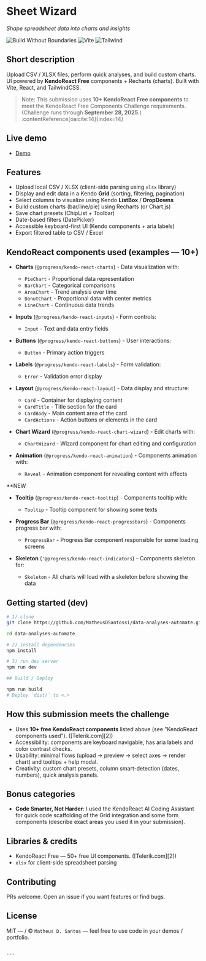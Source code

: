 # Sheet Wizard

_Shape spreadsheet data into charts and insights_

![Build Without Boundaries](https://img.shields.io/badge/KendoReact-Challenge-blue) ![Vite](https://img.shields.io/badge/Vite-✅-pink) ![Tailwind](https://img.shields.io/badge/Tailwind-✅-06b6d4)

## Short description

Upload CSV / XLSX files, perform quick analyses, and build custom charts. UI powered by **KendoReact Free** components + Recharts (charts). Built with Vite, React, and TailwindCSS.

> Note: This submission uses **10+ KendoReact Free components** to meet the KendoReact Free Components Challenge requirements. (Challenge runs through **September 28, 2025**.) :contentReference[oaicite:14]{index=14}

## Live demo

- [Demo](https://www.loom.com/share/1382adaea79e41e09406bc76caecb3a7?sid=6bc8ff72-ec35-4f9a-b8fa-a67471f236c4)

## Features

- Upload local CSV / XLSX (client-side parsing using `xlsx` library)
- Display and edit data in a Kendo **Grid** (sorting, filtering, pagination)
- Select columns to visualize using Kendo **ListBox** / **DropDowns**
- Build custom charts (bar/line/pie) using Recharts (or Chart.js)
- Save chart presets (ChipList + Toolbar)
- Date-based filters (DatePicker)
- Accessible keyboard-first UI (Kendo components + aria labels)
- Export filtered table to CSV / Excel

## KendoReact components used (examples — 10+)

- **Charts** (`@progress/kendo-react-charts`) - Data visualization with:
  - `PieChart` - Proportional data representation
  - `BarChart` - Categorical comparisons
  - `AreaChart` - Trend analysis over time
  - `DonutChart` - Proportional data with center metrics
  - `LineChart` - Continuous data trends

- **Inputs** (`@progress/kendo-react-inputs`) - Form controls:
  - `Input` - Text and data entry fields

- **Buttons** (`@progress/kendo-react-buttons`) - User interactions:
  - `Button` - Primary action triggers

- **Labels** (`@progress/kendo-react-labels`) - Form validation:
  - `Error` - Validation error display

- **Layout** (`@progress/kendo-react-layout`) - Data display and structure:
  - `Card` - Container for displaying content
  - `CardTitle` - Title section for the card
  - `CardBody` - Main content area of the card
  - `CardActions` - Action buttons or elements in the card

- **Chart Wizard** (`@progress/kendo-react-chart-wizard`) - Edit charts with:
  - `ChartWizard` - Wizard component for chart editing and configuration

- **Animation** (`@progress/kendo-react-animation`) - Components animation with:
  - `Reveal` - Animation component for revealing content with effects

**NEW

- **Tooltip** (`@progress/kendo-react-tooltip`) - Components tooltip with:
  - `Tooltip` - Tooltip component for showing some texts

- **Progress Bar** (`@progress/kendo-react-progressbars`) - Components progress bar with:
  - `ProgressBar` - Progress Bar component responsible for some loading screens

- **Skeleton** (`'@progress/kendo-react-indicators`) - Components skeleton for:
  - `Skeleton` - All charts will load with a skeleton before showing the data

## Getting started (dev)

```bash
# 1) clone
git clone https://github.com/MatheusDSantossi/data-analyses-automate.git

cd data-analyses-automate

# 2) install dependencies
npm install

# 3) run dev server
npm run dev

## Build / Deploy

npm run build
# Deploy `dist/` to <.>
```

## How this submission meets the challenge

* Uses **10+ free KendoReact components** listed above (see "KendoReact components used"). ([Telerik.com][2])
* Accessibility: components are keyboard navigable, has aria labels and color contrast checks.
* Usability: minimal flows (upload → preview → select axes → render chart) and tooltips + help modal.
* Creativity: custom chart presets, column smart-detection (dates, numbers), quick analysis panels.

## Bonus categories

* **Code Smarter, Not Harder**: I used the KendoReact AI Coding Assistant for quick code scaffolding of the Grid integration and some form components (describe exact areas you used it in your submission).

## Libraries & credits

* KendoReact Free — 50+ free UI components. ([Telerik.com][2])
* `xlsx` for client-side spreadsheet parsing

## Contributing

PRs welcome. Open an issue if you want features or find bugs.

## License

MIT — / © `Matheus D. Santos` — feel free to use code in your demos / portfolio.

```

---
